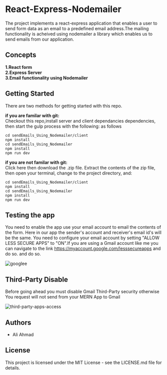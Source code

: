 # React-Express-Nodemailer

The project implements a react-express application that enables a user to send form data as an email to a predefined email address.The mailing functionality is acheived using nodemailer a library which enables us to send emails from our application.

## Concepts

**1.React form**  
**2.Express Server**  
**3.Email functionality using Nodemailer**

## Getting Started

There are two methods for getting started with this repo.

**if you are familar with git:**  
Checkout this repo,install server and client dependancies dependencies, then start the gulp process with the following:
as follows

```
cd sendEmails_Using_Nodemailer/client
npm install
cd sendEmails_Using_Nodemailer
npm install
npm run dev

```

**if you are not familar with git:**  
Click here then download the .zip file. Extract the contents of the zip file, then open your terminal,
change to the project directory, and:

```
cd sendEmails_Using_Nodemailer/client
npm install
cd sendEmails_Using_Nodemailer
npm install
npm run dev

```

## Testing the app
 You need to enable the app use your email account to email the contents of the form. Here in our app the sender's account and receiver's email id's will be the same. You need to configure your email account by setting  "ALLOW LESS SECURE APPS" to "ON".If you are using a Gmail account like me you can navigate to the link https://myaccount.google.com/lesssecureapps and do so. and do so.

![googlee](https://user-images.githubusercontent.com/69896600/179836372-bb04280f-2ece-4ed6-ac2e-96b01babf0e4.png)

## Third-Party Disable
Before going ahead you must disable Gmail Third-Party security otherwise You request will not send from your MERN App to Gmail

![third-party-apps-access](https://user-images.githubusercontent.com/69896600/179834395-eabdb381-994a-4a63-b64c-7f1bca0e091b.png)




## Authors

- Ali Ahmad

## License

This project is licensed under the MIT License - see the LICENSE.md file for details.
